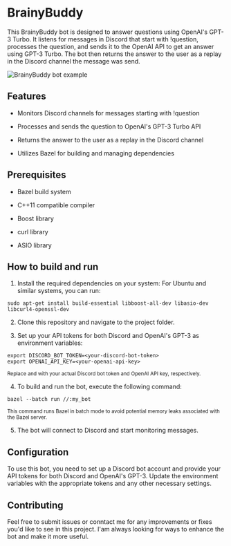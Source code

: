 # BrainyBuddy

This BrainyBuddy bot is designed to answer questions using OpenAI's GPT-3 Turbo. It listens for messages in Discord that start with !question, processes the question, and sends it to the OpenAI API to get an answer using GPT-3 Turbo. The bot then returns the answer to the user as a replay in the Discord channel the message was send.

![BrainyBuddy bot example](https://i.postimg.cc/XJFxHjPz/Zrzut-ekranu-2023-05-08-080310.png)


## Features

- Monitors Discord channels for messages starting with !question
* Processes and sends the question to OpenAI's GPT-3 Turbo API
+ Returns the answer to the user as a replay in the Discord channel
- Utilizes Bazel for building and managing dependencies

## Prerequisites

- Bazel build system
* C++11 compatible compiler
+ Boost library
- curl library
* ASIO library

## How to build and run

1. Install the required dependencies on your system:
For Ubuntu and similar systems, you can run:
 ```
 sudo apt-get install build-essential libboost-all-dev libasio-dev libcurl4-openssl-dev
 ```

2. Clone this repository and navigate to the project folder.

3. Set up your API tokens for both Discord and OpenAI's GPT-3 as environment variables:
```
export DISCORD_BOT_TOKEN=<your-discord-bot-token>
export OPENAI_API_KEY=<your-openai-api-key>
```
<sub>Replace <your-discord-bot-token> and <your-openai-api-key> with your actual Discord bot token and OpenAI API key, respectively.<sub>

4. To build and run the bot, execute the following command:
```
bazel --batch run //:my_bot
```
<sub>This command runs Bazel in batch mode to avoid potential memory leaks associated with the Bazel server.<sub>

5. The bot will connect to Discord and start monitoring messages.

## Configuration
To use this bot, you need to set up a Discord bot account and provide your API tokens for both Discord and OpenAI's GPT-3. Update the environment variables with the appropriate tokens and any other necessary settings.

## Contributing

Feel free to submit issues or conntact me for any improvements or fixes you'd like to see in this project. I'am always looking for ways to enhance the bot and make it more useful.

